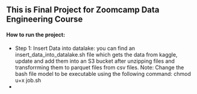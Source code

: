 ## This is Final Project for Zoomcamp Data Engineering Course

#### How to run the project: 
- Step 1: Insert Data into datalake: you can find an insert_data_into_datalake.sh file which gets the data from kaggle, update and add them into an S3 bucket after unzipping files and transforrming them to parquet files from csv files.
Note: Change the bash file model to be executable using the following command: chmod u+x job.sh
- 